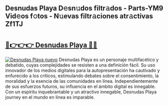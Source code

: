 ## Desnudas Playa D𝚎sn𝚞dos filtr𝚊dos - Parts-YM9 Vid𝚎os f𝚘tos - N𝚞evas filtr𝚊ciones atr𝚊ctivas Zf1TJ

# <h2><a href="http://mb2noc.tromn.icu/?c=Desnudas+Playa">🔗👉👉👉 Desnudas Playa 🔗🔗</a></h2>

[![Desnudas Playa nuevo](https://i.imgur.com/pEAQMta.gif)](http://mb2noc.tromn.icu/?c=Desnudas+Playa)
Desnudas Playa es un personaje multifacético y debatido, cuyas complejidades se resisten a una definición fácil.  Su uso innovador de los medios digitales para la autopresentación ha cautivado y enfurecido a los críticos, estimulando debates sobre el consentimiento, la moralidad y la esencia de las comunidades en línea. Independientemente de sus esfuerzos futuros, su influencia en el ámbito digital es innegable. Con un espíritu inquebrantable y un atractivo innegable, Desnudas Playa journey en el mundo en línea es imparable.
